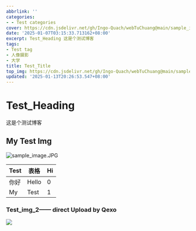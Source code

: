 ```yaml
---
abbrlink: ''
categories:
- - Test categories
cover: https://cdn.jsdelivr.net/gh/Ingo-Quach/webTuChuang@main/sample_image.JPG
date: '2025-01-07T03:15:33.713162+08:00'
excerpt: Test_Heading 这是个测试博客 
tags:
- Test tag
- 人像摄影
- 大学
title: Test_Title
top_img: https://cdn.jsdelivr.net/gh/Ingo-Quach/webTuChuang@main/sample_image.JPG
updated: '2025-01-13T20:26:53.547+08:00'
---
```

# Test_Heading

这是个测试博客

## My Test Img

![sample_image.JPG](https://cdn.jsdelivr.net/gh/Ingo-Quach/webTuChuang@main/Qexo/25/1/sample_image_44d6a30bc46568d38873ac945b3dd9ba.JPG)


| Test | 表格  | Hi<br /> |
| ---- | ----- | -------- |
| 你好 | Hello | 0        |
| My   | Test  | 1        |

### Test_img_2—— direct Upload by Qexo

![](https://cdn.jsdelivr.net/gh/Ingo-Quach/webTuChuang@main/Qexo/25/1/Slime_559fff19223c4640892f311c3fd6bc0e.jpeg)
